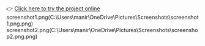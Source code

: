 👉 [Click here to try the project online](https://ai-mood-navigator.lovable.app)<br>
screenshot1.png(C:\Users\manir\OneDrive\Pictures\Screenshots\screenshot1.png.png)
screenshot2.png(C:\Users\manir\OneDrive\Pictures\Screenshots\screenshop2.png.png)
